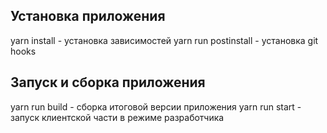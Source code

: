 ## Установка приложения

yarn install - установка зависимостей yarn run postinstall - установка git hooks

## Запуск и сборка приложения

yarn run build - сборка итоговой версии приложения yarn run start - запуск клиентской части в режиме разработчика
